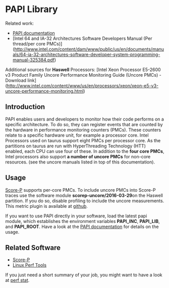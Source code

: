 # PAPI Library

Related work:

* [PAPI documentation](http://icl.cs.utk.edu/projects/papi/wiki/Main_Page)
* [Intel 64 and IA-32 Architectures Software Developers Manual (Per thread/per core PMCs)]
  (http://www.intel.com/content/dam/www/public/us/en/documents/manuals/64-ia-32-architectures-software-developer-system-programming-manual-325384.pdf)

Additional sources for **Haswell** Processors: [Intel Xeon Processor E5-2600 v3 Product Family Uncore
Performance Monitoring Guide (Uncore PMCs) - Download link]
(http://www.intel.com/content/www/us/en/processors/xeon/xeon-e5-v3-uncore-performance-monitoring.html)

## Introduction

PAPI enables users and developers to monitor how their code performs on a specific architecture. To
do so, they can register events that are counted by the hardware in performance monitoring counters
(PMCs). These counters relate to a specific hardware unit, for example a processor core. Intel
Processors used on taurus support eight PMCs per processor core. As the partitions on taurus are run
with HyperThreading Technology (HTT) enabled, each CPU can use four of these. In addition to the
**four core PMCs**, Intel processors also support **a number of uncore PMCs** for non-core
resources. (see the uncore manuals listed in top of this documentation).

## Usage

[Score-P](ScoreP.md) supports per-core PMCs. To include uncore PMCs into Score-P traces use the
software module **scorep-uncore/2016-03-29**on the Haswell partition. If you do so, disable
profiling to include the uncore measurements. This metric plugin is available at
[github](https://github.com/score-p/scorep_plugin_uncore/).

If you want to use PAPI directly in your software, load the latest papi module, which establishes
the environment variables **PAPI_INC**, **PAPI_LIB**, and **PAPI_ROOT**. Have a look at the
[PAPI documentation](http://icl.cs.utk.edu/projects/papi/wiki/Main_Page) for details on the usage.

## Related Software

* [Score-P](ScoreP.md)
* [Linux Perf Tools](PerfTools.md)

If you just need a short summary of your job, you might want to have a look at
[perf stat](PerfTools.md).
